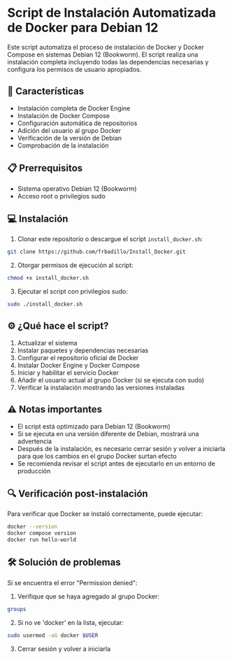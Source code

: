 # Script de Instalación Automatizada de Docker para Debian 12

Este script automatiza el proceso de instalación de Docker y Docker Compose en sistemas Debian 12 (Bookworm). El script realiza una instalación completa incluyendo todas las dependencias necesarias y configura los permisos de usuario apropiados.

## 🚀 Características

- Instalación completa de Docker Engine
- Instalación de Docker Compose
- Configuración automática de repositorios
- Adición del usuario al grupo Docker
- Verificación de la versión de Debian
- Comprobación de la instalación

## 📋 Prerrequisitos

- Sistema operativo Debian 12 (Bookworm)
- Acceso root o privilegios sudo

## 💻 Instalación

1. Clonar este repositorio o descargue el script `install_docker.sh`:
```bash
git clone https://github.com/frbadillo/Install_Docker.git
```

2. Otorgar permisos de ejecución al script:
```bash
chmod +x install_docker.sh
```

3. Ejecutar el script con privilegios sudo:
```bash
sudo ./install_docker.sh
```

## ⚙️ ¿Qué hace el script?

1. Actualizar el sistema
2. Instalar paquetes y dependencias necesarias
3. Configurar el repositorio oficial de Docker
4. Instalar Docker Engine y Docker Compose
5. Iniciar y habilitar el servicio Docker
6. Añadir el usuario actual al grupo Docker (si se ejecuta con sudo)
7. Verificar la instalación mostrando las versiones instaladas

## ⚠️ Notas importantes

- El script está optimizado para Debian 12 (Bookworm)
- Si se ejecuta en una versión diferente de Debian, mostrará una advertencia
- Después de la instalación, es necesario cerrar sesión y volver a iniciarla para que los cambios en el grupo Docker surtan efecto
- Se recomienda revisar el script antes de ejecutarlo en un entorno de producción

## 🔍 Verificación post-instalación

Para verificar que Docker se instaló correctamente, puede ejecutar:
```bash
docker --version
docker compose version
docker run hello-world
```

## 🛠️ Solución de problemas

Si se encuentra el error "Permission denied":
1. Verifique que se haya agregado al grupo Docker:
```bash
groups
```
2. Si no ve 'docker' en la lista, ejecutar:
```bash
sudo usermod -aG docker $USER
```
3. Cerrar sesión y volver a iniciarla
